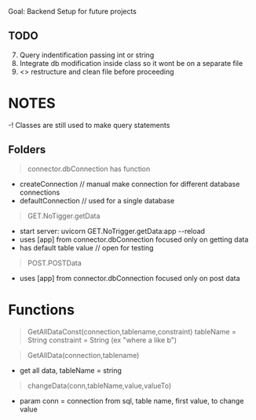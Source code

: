 Goal: Backend Setup for future projects

## TODO

7. Query indentification passing int or string
8. Integrate db modification inside class so it wont be on a separate file 
9. <> restructure and clean file before proceeding

# NOTES
-! Classes are still used to make query statements 

## Folders

> connector.dbConnection has function
 - createConnection // manual make connection for different database connections
 - defaultConnection // used for a single database

> GET.NoTigger.getData
 - start server: uvicorn GET.NoTrigger.getData:app --reload
 - uses [app] from connector.dbConnection focused only on getting data
 - has default table value // open for testing

> POST.POSTData
 - uses [app] from connector.dbConnection focused only on post data


# Functions
  > GetAllDataConst(connection,tablename,constraint)
  tableName = String
  constraint = String (ex "where a like b")
  
  > GetAllData(connection,tablename)
  - get all data, tableName = string
  
  > changeData(conn,tableName,value,valueTo)
  - param conn = connection from sql, table name, first value, to change value
